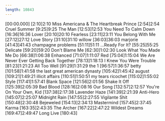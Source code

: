 ```yaml
---
length: 10843
---
```

[00:00.000]
[2:10]2:10 Miss Americana & The Heartbreak Prince
[2:54]2:54 Cruel Summer
[9:25]9:25 The Man
[12:53]12:53 You Need To Calm Down
[16:36]16:36 Lover
[20:10]20:10 Fearless
[23:11]23:11 You Belong With Me
[27:12]27:12 Love Story
[31:10]31:10 willow
[36:03]36:03 marjorie
[41:43]41:43 champagne problems
[51:11]51:11 ...Ready For It?
[55:25]55:25 Delicate
[59:20]59:20 Don't Blame Me
[62:30]1:02:30 Look What You Made Me Do
[66:38]1:06:38 Enhanced
[71:07]1:11:07 Red
[75:04]1:15:04 We Are Never Ever Getting Back Together
[78:13]1:18:13 I Knew You Were Trouble
[81:23]1:21:23 All Too Well
[91:29]1:31:29 the 1
[96:57]1:36:57 betty
[101:58]1:41:58 the last great american dynasty
[105:42]1:45:42 august
[109:21]1:49:21 illicit affairs
[110:51]1:50:51 my tears ricochet
[115:02]1:55:02 Style
[117:41]1:57:41 Blank Space
[121:56]2:01:56 Shake It Off
[125:39]2:05:39 Bad Blood
[128:16]2:08:16 Our Song
[132:57]2:12:57 You're On Your Own, Kid
[137:38]2:17:38 Lavender Haze
[141:39]2:21:39 Anti-Hero
[145:07]2:25:07 Midnight Rain
[147:55]2:27:55 Vigilante Shit
[150:48]2:30:48 Bejeweled
[154:13]2:34:13 Mastermind
[157:45]2:37:45 Karma
[163:35]2:43:35 The Archer
[167:22]2:47:22 Wildest Dreams
[169:47]2:49:47 Long Live
[180:43]